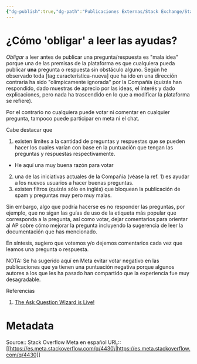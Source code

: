 ```yaml
---
{"dg-publish":true,"dg-path":"Publicaciones Externas/Stack Exchange/Stack Overflow en español/Stack Overflow en español Meta/es.meta.stackoverflow.com-4430.md","permalink":"/publicaciones-externas/stack-exchange/stack-overflow-en-espanol/stack-overflow-en-espanol-meta/es-meta-stackoverflow-com-4430/","title":"¿Cómo 'obligar' a leer las ayudas?","hide":true,"noteIcon":"default","created":"2024-04-03T12:49:10.631-06:00","updated":"2024-04-05T16:44:04.410-06:00"}
---
```


# ¿Cómo 'obligar' a leer las ayudas?

*Obligar* a leer antes de publicar una pregunta/respuesta es "mala idea" porque una de las premisas de la plataforma es que cualquiera pueda publicar **una** pregunta o respuesta sin obstáculo alguno. Según he observado toda [tag:característica-nueva] que ha ido en una dirección contraria ha sido "olímpicamente ignorada" por la Compañía (quizás han respondido, dado muestras de aprecio por las ideas, el interés y dado explicaciones, pero nada ha trascendido en lo que a modificar la plataforma se refiere).

Por el contrario no cualquiera puede votar ni comentar en cualquier pregunta, tampoco puede participar en meta ni el chat.

Cabe destacar que 

1. existen límites a la cantidad de preguntas y respuestas que se pueden hacer los cuales varían con base en la puntuación que tengan las preguntas y respuestas respectivamente. 
  - He aquí una muy buena razón para votar 
2. una de las iniciativas actuales de la Compañía (véase la ref. 1) es ayudar a los nuevos usuarios a hacer buenas preguntas.
3. existen filtros (quizás sólo en inglés) que bloquean la publicación de spam y preguntas muy pero muy malas.

Sin embargo, algo que podría hacerse es no responder las preguntas, por ejemplo, que no sigan las guías de uso de la etiqueta más popular que corresponda a la pregunta, así como votar, dejar comentarios para orientar al AP sobre cómo mejorar la pregunta incluyendo la sugerencia de leer la documentación que has mencionado.

En síntesis, sugiero que votemos y/o dejemos comentarios cada vez que leamos una pregunta o respuesta.

NOTA: Se ha sugerido aquí en Meta evitar votar negativo en las publicaciones que ya tienen una puntuación negativa porque algunos autores a los que les ha pasado han compartido que la experiencia fue muy desagradable.

Referencias

1. [The Ask Question Wizard is Live!](https://meta.stackoverflow.com/q/381671/1595451)

# Metadata
Source:: Stack Overflow Meta en español
URL:: [[https://es.meta.stackoverflow.com/q/4430\|https://es.meta.stackoverflow.com/q/4430]]

